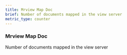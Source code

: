 ```yaml
---
title: Mrview Map Doc
brief: Number of documents mapped in the view server
metric_type: counter
---
```

### Mrview Map Doc

Number of documents mapped in the view server